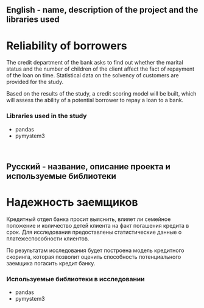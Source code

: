 
## English - name, description of the project and the libraries used

# Reliability of borrowers

The credit department of the bank asks to find out whether the marital status and the number of children of the client affect the fact of repayment of the loan on time. Statistical data on the solvency of customers are provided for the study.

Based on the results of the study, a credit scoring model will be built, which will assess the ability of a potential borrower to repay a loan to a bank.

### Libraries used in the study
* pandas
* pymystem3

<br>

## Русский - название, описание проекта и используемые библиотеки

# Надежность заемщиков

Кредитный отдел банка просит выяснить, влияет ли семейное положение и количество детей клиента на факт погашения кредита в срок. Для исследования предоставлены статистические данные о платежеспособности клиентов.

По результатам исследования будет построена модель кредитного скоринга, которая позволит оценить способность потенциального заемщика погасить кредит банку.

### Используемые библиотеки в исследовании
* pandas
* pymystem3
